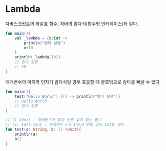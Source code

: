 # Lambda

자바스크립트의 화살표 함수, 자바의 람다식(함수형 인터페이스)와 같다.

```kotlin
fun main(){
    val _lambda = {x:Int ->
        println("람다 실행")
        x+10
    }
    println(_lambda(10))
	// 람다 실행
	// 20
}
```

매개변수의 마지막 인자가 람다식일 경우 호출할 때 괄호밖으로 람다를 빼낼 수 있다.

```kotlin
fun main(){
	test("Hello World") {() -> println("람다 실행")}
	// Hello World
	// 람다 실행
}

// ()->Unit : 매개변수가 없고 반환 값이 없는 함수
// (x: Int)->Int : 매개변수 x가 Int고 반환 값이 Int인 함수
fun test(a: String, b: ()->Unit){
	println(a)
	b()
}
```